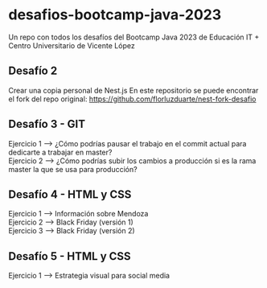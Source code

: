 # desafios-bootcamp-java-2023

Un repo con todos los desafíos del Bootcamp Java 2023 de Educación IT + Centro Universitario de Vicente López

## Desafío 2

Crear una copia personal de Nest.js
En este repositorio se puede encontrar el fork del repo original: https://github.com/florluzduarte/nest-fork-desafio

## Desafío 3 - GIT

Ejercicio 1 --> ¿Cómo podrías pausar el trabajo en el commit actual para dedicarte a trabajar en master?  
Ejercicio 2 --> ¿Cómo podrías subir los cambios a producción si es la rama master la que se usa para producción?

## Desafío 4 - HTML y CSS

Ejercicio 1 --> Información sobre Mendoza  
Ejercicio 2 --> Black Friday (versión 1)  
Ejercicio 3 --> Black Friday (versión 2)

## Desafío 5 - HTML y CSS

Ejercicio 1 --> Estrategia visual para social media
